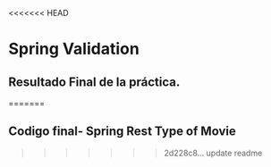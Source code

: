 <<<<<<< HEAD
# Spring Validation 

## Resultado Final de la práctica.
=======
## Codigo final- Spring Rest Type of Movie
>>>>>>> 2d228c8... update readme
